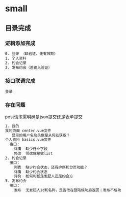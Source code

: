 # small


## 目录完成

### 逻辑添加完成

```bash
0. 登录 （缺验证，无有效期）
1. 个人资料
2. 约会记录
3. 发布约会（差输入验证）
```

### 接口联调完成

```bash
登录 
```

### 存在问题

post请求需明确是json提交还是表单提交
```bash
1. 我的 
我的页面 center.vue文件
   显示的用户名及头像是从何处获取？
个人资料 basics.vue文件 
  接口：
	详情  缺少行业字段
	修改  需改成接收list
2. 约会记录
  接口： 
	列表  缺少约会状态，还有排序和分页功能？
	详情  缺少约会状态
	评价  如何判断是发起人还是约会方
3. 发布约会
  接口：
    发布  无发起人id和名称，是否改在登陆成功后返回；发布不成功

```